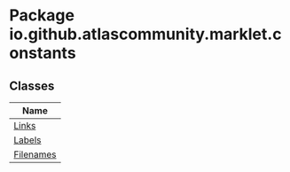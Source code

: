 # Package io.github.atlascommunity.marklet.constants

## Classes
| Name |
| --- |
| [Links](Links.md) |
| [Labels](Labels.md) |
| [Filenames](Filenames.md) |


